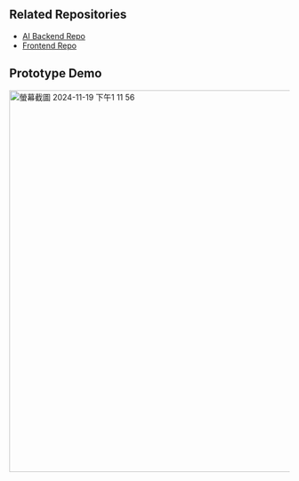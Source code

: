 ## Related Repositories

- [AI Backend Repo](https://github.com/JHIH-LEI/journal-ai-backend)<br>
- [Frontend Repo](https://github.com/JHIH-LEI/journal-frontend)

## Prototype Demo

<img width="687" alt="螢幕截圖 2024-11-19 下午1 11 56" src="https://github.com/user-attachments/assets/9df430be-922e-4a45-bad0-dd8c175cf190">


